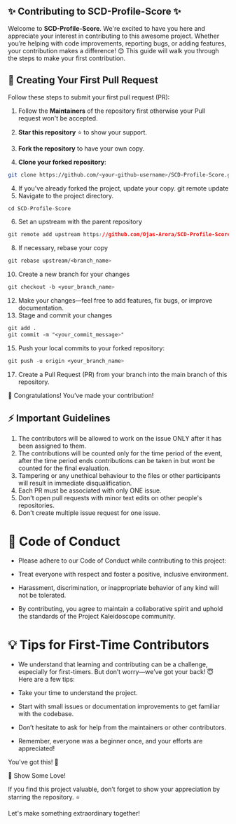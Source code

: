 ## ✨ Contributing to SCD-Profile-Score ✨

Welcome to **SCD-Profile-Score**. We're excited to have you here and appreciate your interest in contributing to this awesome project. Whether you’re helping with code improvements, reporting bugs, or adding features, your contribution makes a difference! 😊 This guide will walk you through the steps to make your first contribution.

## 🌟 Creating Your First Pull Request
Follow these steps to submit your first pull request (PR):

1. Follow the **Maintainers** of the repository first otherwise your Pull request won't be accepted.

2.  **Star this repository** ⭐ to show your support.
2. **Fork the repository** to have your own copy.
3. **Clone your forked repository**:
```bash
git clone https://github.com/<your-github-username>/SCD-Profile-Score.git
```
4. If you've already forked the project, update your copy.
   git remote update
5. Navigate to the project directory.
  ```py
  cd SCD-Profile-Score
  ```
6. Set an upstream with the parent repository
```css
git remote add upstream https://github.com/Ojas-Arora/SCD-Profile-Score.git
```
8. If necessary, rebase your copy
```css
git rebase upstream/<branch_name>
```
10. Create a new branch for your changes
   ```css
   git checkout -b <your_branch_name>
   ```
12. Make your changes—feel free to add features, fix bugs, or improve documentation.
13. Stage and commit your changes
```css
git add .
git commit -m "<your_commit_message>"
```
15. Push your local commits to your forked repository:
 ```css
 git push -u origin <your_branch_name>
 ```
17. Create a Pull Request (PR) from your branch into the main branch of this repository.

🎉 Congratulations! You’ve made your contribution!

<h2>⚡ Important Guidelines</h2>
<ol>
  <li>The contributors will be allowed to work on the issue ONLY after it has been assigned to them.</li>
  <li>The contributions will be counted only for the time period of the event, after the time period ends contributions can be taken in but wont be counted for the final evaluation.</li>
  <li>Tampering or any unethical behaviour to the files or other participants will result in immediate disqualification.</li>
  <li>Each PR must be associated with only ONE issue.</li>
  <li>Don't open pull requests with minor text edits on other people's repositories.</li>
  <li>Don't create multiple issue request for one issue.</li>
</ol>

# 🌟 Code of Conduct
- Please adhere to our Code of Conduct while contributing to this project:

- Treat everyone with respect and foster a positive, inclusive environment.

- Harassment, discrimination, or inappropriate behavior of any kind will not be tolerated.

- By contributing, you agree to maintain a collaborative spirit and uphold the standards of the Project Kaleidoscope community.

# 💡 Tips for First-Time Contributors
- We understand that learning and contributing can be a challenge, especially for first-timers. But don’t worry—we’ve got your back! 😇 Here are a few tips:

- Take your time to understand the project.

- Start with small issues or documentation improvements to get familiar with the codebase.

- Don’t hesitate to ask for help from the maintainers or other contributors.

- Remember, everyone was a beginner once, and your efforts are appreciated!

You've got this! 💪


🧡 Show Some Love!

If you find this project valuable, don’t forget to show your appreciation by starring the repository. ⭐

Let's make something extraordinary together!
